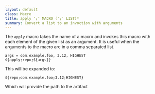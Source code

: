 ```yaml
---
layout: default
class: Macro
title: apply ';' MACRO (';' LIST)* 
summary: Convert a list to an invoction with arguments 
---
```


The `apply` macro takes the name of a macro and invokes this macro with each element of the given list as an argument. It is useful when the arguments to the macro are in a comma separated list.
	
	args = com.example.foo, 3.12, HIGHEST
	${apply;repo;${args}}

This will be expanded to:

	${repo;com.example.foo;3.12;HIGHEST}

Which will provide the path to the artifact
